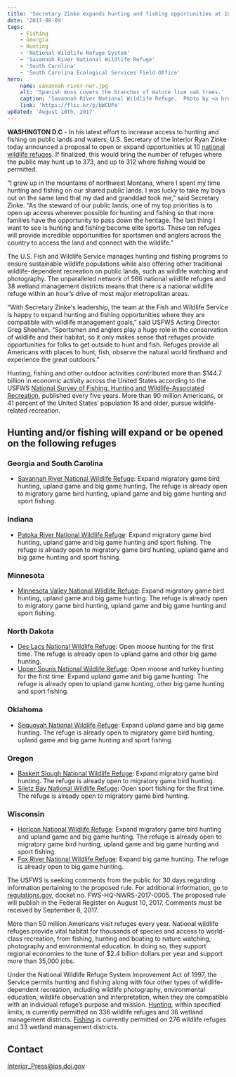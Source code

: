 ```yaml
---
title: 'Secretary Zinke expands hunting and fishing opportunities at 10 national wildlife refuges'
date: '2017-08-09'
tags:
    - Fishing
    - Georgia
    - Hunting
    - 'National Wildlife Refuge System'
    - 'Savannah River National Wildlife Refuge'
    - 'South Carolina'
    - 'South Carolina Ecological Services Field Office'
hero:
    name: savannah-river-nwr.jpg
    alt: 'Spanish moss covers the branches of mature live oak trees.'
    caption: 'Savannah River National Wildlife Refuge.  Photo by <a href="https://www.flickr.com/photos/vmpyrdavid/" target="_blank">David</a>, <a href="https://creativecommons.org/licenses/by-nc-nd/2.0/legalcode" target="_blank">CC BY-NC-ND 2.0</a>.'
    link: 'https://flic.kr/p/bWCUPa'
updated: 'August 10th, 2017'
---
```


**WASHINGTON D.C** -  In his latest effort to increase access to hunting and fishing on public lands and waters, U.S. Secretary of the Interior Ryan Zinke today announced a proposal to open or expand opportunities at 10 [national wildlife refuges](https://www.fws.gov/refuges/). If finalized, this would bring the number of refuges where the public may hunt up to 373, and up to 312 where fishing would be permitted.

“I grew up in the mountains of northwest Montana, where I spent my time hunting and fishing on our shared public lands. I was lucky to take my boys out on the same land that my dad and granddad took me,” said Secretary Zinke. “As the steward of our public lands, one of my top priorities is to open up access wherever possible for hunting and fishing so that more families have the opportunity to pass down the heritage. The last thing I want to see is hunting and fishing become elite sports. These ten refuges will provide incredible opportunities for sportsmen and anglers across the country to access the land and connect with the wildlife.”

The U.S. Fish and Wildlife Service manages hunting and fishing programs to ensure sustainable wildlife populations while also offering other traditional wildlife-dependent recreation on public lands, such as wildlife watching and photography. The unparalleled network of 566 national wildlife refuges and 38 wetland management districts means that there is a national wildlife refuge within an hour’s drive of most major metropolitan areas.

“With Secretary Zinke's leadership, the team at the Fish and Wildlife Service is happy to expand hunting and fishing opportunities where they are compatible with wildlife management goals,” said USFWS Acting Director Greg Sheehan. “Sportsmen and anglers play a huge role in the conservation of wildlife and their habitat, so it only makes sense that refuges provide opportunities for folks to get outside to hunt and fish. Refuges provide all Americans with places to hunt, fish, observe the natural world firsthand and experience the great outdoors.”

Hunting, fishing and other outdoor activities contributed more than $144.7 billion in economic activity across the United States according to the USFWS [National Survey of Fishing, Hunting and Wildlife-Associated Recreation](https://wsfrprograms.fws.gov/Subpages/NationalSurvey/2011_Survey.htm), published every five years. More than 90 million Americans, or 41 percent of the United States’ population 16 and older, pursue wildlife-related recreation.

## Hunting and/or fishing will expand or be opened on the following refuges

### Georgia and South Carolina

  - [Savannah River National Wildlife Refuge](https://www.fws.gov/refuge/savannah/): Expand migratory game bird hunting, upland game and big game hunting. The refuge is already open to migratory game bird hunting, upland game and big game hunting and sport fishing.

### Indiana

  - [Patoka River National Wildlife Refuge](https://www.fws.gov/refuge/patoka_river/): Expand migratory game bird hunting, upland game and big game hunting and sport fishing. The refuge is already open to migratory game bird hunting, upland game and big game hunting and sport fishing.

### Minnesota

  - [Minnesota Valley National Wildlife Refuge](https://www.fws.gov/refuge/minnesota_valley/): Expand migratory game bird hunting, upland game and big game hunting. The refuge is already open to migratory game bird hunting, upland game and big game hunting and sport fishing.

### North Dakota

  - [Des Lacs National Wildlife Refuge](https://www.fws.gov/refuge/des_lacs/): Open moose hunting for the first time. The refuge is already open to upland game and other big game hunting.
  - [Upper Souris National Wildlife Refuge](https://www.fws.gov/refuge/upper_souris/): Open moose and turkey hunting for the first time. Expand upland game and big game hunting. The refuge is already open to upland game hunting, other big game hunting and sport fishing.

### Oklahoma

 - [Sequoyah National Wildlife Refuge](https://www.fws.gov/refuge/sequoyah/): Expand upland game and big game hunting. The refuge is already open to migratory game bird hunting, upland game and big game hunting and sport fishing.

### Oregon

  - [Baskett Slough National Wildlife Refuge](https://www.fws.gov/refuge/baskett_slough/): Expand migratory game bird hunting. The refuge is already open to migratory game bird hunting.
  - [Siletz Bay National Wildlife Refuge](https://www.fws.gov/refuge/siletz_bay/): Open sport fishing for the first time. The refuge is already open to migratory game bird hunting.

### Wisconsin

  - [Horicon National Wildlife Refuge](https://www.fws.gov/refuge/horicon/): Expand migratory game bird hunting and upland game and big game hunting. The refuge is already open to migratory game bird hunting, upland game and big game hunting and sport fishing.
  - [Fox River National Wildlife Refuge](https://www.fws.gov/refuge/fox_river/): Expand big game hunting. The refuge is already open to big game hunting.

The USFWS is seeking comments from the public for 30 days regarding information pertaining to the proposed rule. For additional information, go to [regulations.gov](https://www.regulations.gov/), docket no. FWS-HQ-NWRS-2017-0005. The proposed rule will publish in the Federal Register on August 10, 2017. Comments must be received by September 8, 2017.

More than 50 million Americans visit refuges every year. National wildlife refuges provide vital habitat for thousands of species and access to world-class recreation, from fishing, hunting and boating to nature watching, photography and environmental education. In doing so, they support regional economies to the tune of $2.4 billion dollars per year and support more than 35,000 jobs.

Under the National Wildlife Refuge System Improvement Act of 1997, the Service permits hunting and fishing along with four other types of wildlife-dependent recreation, including wildlife photography, environmental education, wildlife observation and interpretation, when they are compatible with an individual refuge’s purpose and mission. [Hunting](https://www.fws.gov/refuges/hunting/), within specified limits, is currently permitted on 336 wildlife refuges and 36 wetland management districts. [Fishing](https://www.fws.gov/refuges/fishingguide/) is currently permitted on 276 wildlife refuges and 33 wetland management districts.

## Contact

[Interior_Press@ios.doi.gov](mailto:Interior_Press@ios.doi.gov?subject=Secretary+Zinke+expands+hunting+and+fishing+opportunities+at+10+national+wildlife+refuges)
